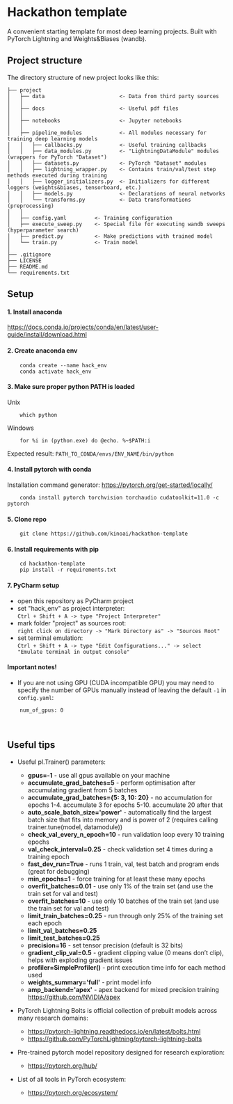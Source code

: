 # Hackathon template
A convenient starting template for most deep learning projects. Built with PyTorch Lightning and Weights&Biases (wandb).


## Project structure
The directory structure of new project looks like this: 
```
├── project
│   ├── data                        <- Data from third party sources
│   │
│   ├── docs                        <- Useful pdf files
│   │
│   ├── notebooks                   <- Jupyter notebooks
│   │
│   ├── pipeline_modules            <- All modules necessary for training deep learning models
│   │   ├── callbacks.py            <- Useful training callbacks
│   │   ├── data_modules.py         <- "LightningDataModule" modules (wrappers for PyTorch "Dataset")
│   │   ├── datasets.py             <- PyTorch "Dataset" modules
│   │   ├── lightning_wrapper.py    <- Contains train/val/test step methods executed during training
│   │   ├── logger_initializers.py  <- Initializers for different loggers (weights&biases, tensorboard, etc.)
│   │   ├── models.py               <- Declarations of neural networks
│   │   └── transforms.py           <- Data transformations (preprocessing)
│   │
│   ├── config.yaml         <- Training configuration
│   ├── execute_sweep.py    <- Special file for executing wandb sweeps (hyperparameter search)
│   ├── predict.py          <- Make predictions with trained model
│   └── train.py            <- Train model
│
├── .gitignore
├── LICENSE
├── README.md
└── requirements.txt
```

## Setup

#### 1. Install anaconda
https://docs.conda.io/projects/conda/en/latest/user-guide/install/download.html

#### 2. Create anaconda env
```
    conda create --name hack_env
    conda activate hack_env
```

#### 3. Make sure proper python PATH is loaded
Unix
```
    which python
```
Windows
```
    for %i in (python.exe) do @echo. %~$PATH:i
```
Expected result: `PATH_TO_CONDA/envs/ENV_NAME/bin/python`

#### 4. Install pytorch with conda
Installation command generator: https://pytorch.org/get-started/locally/
```
    conda install pytorch torchvision torchaudio cudatoolkit=11.0 -c pytorch
```

#### 5. Clone repo
```
    git clone https://github.com/kinoai/hackathon-template
```

#### 6. Install requirements with pip
```
    cd hackathon-template
    pip install -r requirements.txt
```

#### 7. PyCharm setup
- open this repository as PyCharm project
- set "hack_env" as project interpreter:<br> 
`Ctrl + Shift + A -> type "Project Interpreter"`
- mark folder "project" as sources root:<br>
`right click on directory -> "Mark Directory as" -> "Sources Root"`
- set terminal emulation:<br> 
`Ctrl + Shift + A -> type "Edit Configurations..." -> select "Emulate terminal in output console"`



#### Important notes!
- If you are not using GPU (CUDA incompatible GPU) you may need to specify the number of GPUs manually instead of leaving the default `-1` in `config.yaml`:
```
    num_of_gpus: 0
```
<br>


## Useful tips
- Useful pl.Trainer() parameters:
    - <b>gpus=-1</b> - use all gpus available on your machine
    - <b>accumulate_grad_batches=5</b> - perform optimisation after accumulating gradient from 5 batches
    - <b>accumulate_grad_batches={5: 3, 10: 20}</b> - no accumulation for epochs 1-4. accumulate 3 for epochs 5-10. accumulate 20 after that
    - <b>auto_scale_batch_size='power'</b> - automatically find the largest batch size that fits into memory and is power of 2 (requires calling trainer.tune(model, datamodule))
    - <b>check_val_every_n_epoch=10</b> - run validation loop every 10 training epochs
    - <b>val_check_interval=0.25</b> - check validation set 4 times during a training epoch
    - <b>fast_dev_run=True</b> - runs 1 train, val, test batch and program ends (great for debugging)
    - <b>min_epochs=1</b> - force training for at least these many epochs
    - <b>overfit_batches=0.01</b> - use only 1% of the train set (and use the train set for val and test)
    - <b>overfit_batches=10</b> - use only 10 batches of the train set (and use the train set for val and test)
    - <b>limit_train_batches=0.25</b> - run through only 25% of the training set each epoch
    - <b>limit_val_batches=0.25</b>
    - <b>limit_test_batches=0.25</b>
    - <b>precision=16</b> - set tensor precision (default is 32 bits)
    - <b>gradient_clip_val=0.5</b> - gradient clipping value (0 means don’t clip), helps with exploding gradient issues
    - <b>profiler=SimpleProfiler()</b> - print execution time info for each method used
    - <b>weights_summary='full'</b> - print model info
    - <b>amp_backend='apex'</b> - apex backend for mixed precision training https://github.com/NVIDIA/apex
    
- PyTorch Lightning Bolts is official collection of prebuilt models across many research domains:
    - https://pytorch-lightning.readthedocs.io/en/latest/bolts.html
    - https://github.com/PyTorchLightning/pytorch-lightning-bolts
- Pre-trained pytorch model repository designed for research exploration:
    - https://pytorch.org/hub/
- List of all tools in PyTorch ecosystem:
    - https://pytorch.org/ecosystem/
